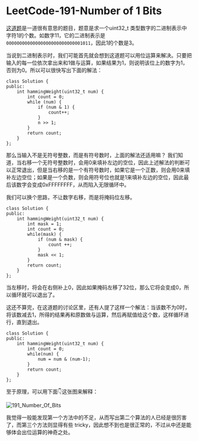 # LeetCode-191-Number of 1 Bits

[这道题](https://leetcode.com/problems/number-of-1-bits/description)是一道很有意思的题目，题意是求一个uint32_t 类型数字的二进制表示中字符1的个数。如数字11，它的二进制表示是`00000000000000000000000000001011`，因此1的个数是3。

当说到二进制表示时，我们可能首先就会想到这道题可以用位运算来解决。只要把输入的每一位依次拿出来和1做与运算，如果结果为1，则说明该位上的数字为1，否则为0。所以可以很快写出下面的解法：

    class Solution {
    public:
        int hammingWeight(uint32_t num) {
            int count = 0;
            while (num) {
                if (num & 1) {
                    count++;
                }
                n >> 1;
            }
            return count;
        }
    };
    
那么当输入不是无符号整数，而是有符号数时，上面的解法还适用嘛？
我们知道，当右移一个无符号整数时，会用0来填补左边的空位，因此上述解法的判断可以正常退出，但是当右移的是一个有符号数时，如果它是一个正数，则会用0来填补左边空位；如果是一个负数，则会用符号位也就是1来填补左边的空位，因此最后该数字会变成0xFFFFFFFF，从而陷入无限循环中。

我们可以换个思路，不让数字右移，而是将掩码位左移。

    class Solution {
    public:
        int hammingWeight(uint32_t num) {
            int mask = 1;
            int count = 0;
            while(mask) {
                if (num & mask) {
                    count ++;
                }
                mask << 1;
            }
            return count;
        }
    };

当左移时，将会在右侧补上0，因此如果掩码左移了32位，那么它将会变成0，所以循环就可以退出了。

这还不算完，在这道题的讨论区里，还有人提了这样一个解法：当该数不为0时，将该数减去1，所得的结果再和原数做与运算，然后再赋值给这个数，这样循环进行，直到退出。

    class Solution {
    public:
        int hammingWeight(uint32_t num) {
            int count = 0;
            while(num) {
                num = num & (num-1);
            }
            return count;
        }
    };
    
至于原理，可以用下面👇这张图来解释：

![191_Number_Of_Bits](https://leetcode.com/media/original_images/191_Number_Of_Bits.png)

我觉得一般能发现第一个方法中的不足，从而写出第二个算法的人已经是很厉害了，而第三个方法则显得有些 tricky，因此想不到也是很正常的，不过从中还是能够体会出位运算的神奇之处。



    


